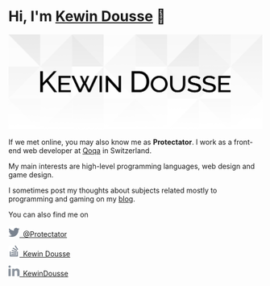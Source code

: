 # Hi, I'm [Kewin Dousse](https://www.kewindousse.ch) 👋

![Kewin Dousse](assets/banner.svg)

If we met online, you may also know me as **Protectator**.
I work as a front-end web developer at [Qoqa](https://qoqa.ch/) in Switzerland.

My main interests are high-level programming languages, web design and game design.

I sometimes post my thoughts about subjects related mostly to programming and gaming on my [blog](https://www.protectator.ch/).

You can also find me on

[<img src="assets/twitter.svg" height="22"/>&ensp;@Protectator](https://twitter.com/Protectator)

[<img src="assets/stackoverflow.svg" height="22"/>&ensp;Kewin Dousse](https://stackoverflow.com/users/1841827/kewin-dousse)

[<img src="assets/linkedin.svg" height="22">&ensp;KewinDousse](https://www.linkedin.com/in/kewindousse/)

